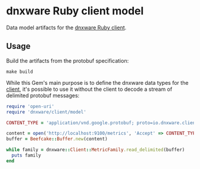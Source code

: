 # dnxware Ruby client model

Data model artifacts for the [dnxware Ruby client][1].

## Usage

Build the artifacts from the protobuf specification:

    make build

While this Gem's main purpose is to define the dnxware data types for the
[client][1], it's possible to use it without the client to decode a stream of
delimited protobuf messages:

```ruby
require 'open-uri'
require 'dnxware/client/model'

CONTENT_TYPE = 'application/vnd.google.protobuf; proto=io.dnxware.client.MetricFamily; encoding=delimited'

content = open('http://localhost:9100/metrics', 'Accept' => CONTENT_TYPE).read
buffer = Beefcake::Buffer.new(content)

while family = dnxware::Client::MetricFamily.read_delimited(buffer)
  puts family
end
```

[1]: https://github.com/dnxware/client_ruby
